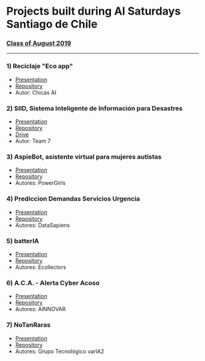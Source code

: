 # Projects built during AI Saturdays Santiago de Chile

### [Class of August 2019](https://github.com/SaturdaysAI/Projects/tree/master/Santiago/readme.md)

---

### 1) Reciclaje "Eco app"
- [Presentation](https://www.youtube.com/watch?v=UrTck_e1VxI&list=PL65VgcstbKZ3-kUf3xj2a5K8Fzp0yAC7u&index=8&t=0s)
- [Repository](https://github.com/mirelys/project-saturdays_AI)
- Autor: Chicas AI

### 2) SIID, Sistema Inteligente de Información para Desastres
- [Presentation](https://www.youtube.com/watch?v=PiRSrYDfE1I&list=PL65VgcstbKZ3-kUf3xj2a5K8Fzp0yAC7u&index=3&t=0s)
- [Repository](https://github.com/soriaster/SID)
- [Drive](https://drive.google.com/drive/folders/13_1LRReVcY6nEAkBB30aeQKZWZGm0gLj)
- Autor: Team 7

### 3) AspieBot, asistente virtual para mujeres autistas
- [Presentation](https://www.youtube.com/watch?v=MGAZmJeuDlQ&list=PL65VgcstbKZ3-kUf3xj2a5K8Fzp0yAC7u&index=2&t=102s)
- [Repository]()
- Autores: PowerGirls

### 4) Prediccion Demandas Servicios Urgencia
- [Presentation](https://www.youtube.com/watch?v=4WtlVIg_dvg&list=PL65VgcstbKZ3-kUf3xj2a5K8Fzp0yAC7u&index=4&t=0s)
- [Repository]()
- Autores: DataSapiens

### 5) batterIA
- [Presentation](https://www.youtube.com/watch?v=-HNxYPg0Mnk&list=PL65VgcstbKZ3-kUf3xj2a5K8Fzp0yAC7u&index=5&t=0s)
- [Repository]()
- Autores: Ecollectors

### 6) A.C.A. - Alerta Cyber Acoso
- [Presentation](https://www.youtube.com/watch?v=7MMcH9qiA1E&list=PL65VgcstbKZ3-kUf3xj2a5K8Fzp0yAC7u&index=6&t=0s)
- [Repository]()
- Autores: AINNOVAR

### 7) NoTanRaras
- [Presentation](https://www.youtube.com/watch?v=lCMY0rAVwag&list=PL65VgcstbKZ3-kUf3xj2a5K8Fzp0yAC7u&index=7&t=0s)
- [Repository]()
- Autores: Grupo Tecnológico varIA2
